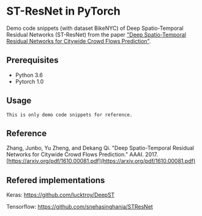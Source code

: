 # ST-ResNet in PyTorch

 Demo code snippets (with dataset BikeNYC) of Deep Spatio-Temporal Residual Networks (ST-ResNet) from the paper ["Deep Spatio-Temporal Residual Networks for Citywide Crowd Flows Prediction"](https://arxiv.org/abs/1610.00081). 


## Prerequisites

* Python 3.6
* Pytorch 1.0

## Usage
	This is only demo code snippets for reference.

## Reference

Zhang, Junbo, Yu Zheng, and Dekang Qi. "Deep Spatio-Temporal Residual Networks for Citywide Crowd Flows Prediction." AAAI. 2017. [https://arxiv.org/pdf/1610.00081.pdf](https://arxiv.org/pdf/1610.00081.pdf)

## Refered implementations

Keras: https://github.com/lucktroy/DeepST

Tensorflow: https://github.com/snehasinghania/STResNet